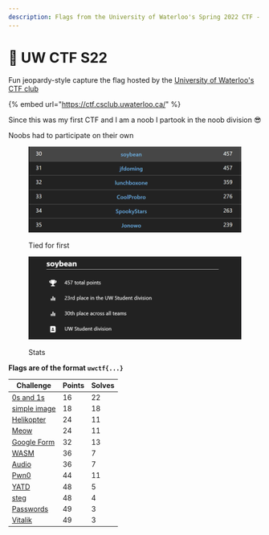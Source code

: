```yaml
---
description: Flags from the University of Waterloo's Spring 2022 CTF - Noob Division
---
```


# 🏁 UW CTF S22

Fun jeopardy-style capture the flag hosted by the [University of Waterloo's CTF club](https://ctf.uwaterloo.ca/)

{% embed url="https://ctf.csclub.uwaterloo.ca/" %}

Since this was my first CTF and I am a noob I partook in the noob division :sunglasses:

Noobs had to participate on their own

<figure><img src="../../.gitbook/assets/image (1) (1) (1).png" alt=""><figcaption><p>Tied for first</p></figcaption></figure>

<figure><img src="../../.gitbook/assets/image (7).png" alt=""><figcaption><p>Stats</p></figcaption></figure>

**Flags are of the format `uwctf{...}`**

| Challenge                       | Points | Solves |
| ------------------------------- | ------ | ------ |
| [0s and 1s](0s-and-1s.md)       | 16     | 22     |
| [simple image](simple-image.md) | 18     | 18     |
| [Helikopter](helikopter.md)     | 24     | 11     |
| [Meow](meow.md)                 | 24     | 11     |
| [Google Form](google-form.md)   | 32     | 13     |
| [WASM](wasm.md)                 | 36     | 7      |
| [Audio](audio.md)               | 36     | 7      |
| [Pwn0](pwn0.md)                 | 44     | 11     |
| [YATD](yatd.md)                 | 48     | 5      |
| [steg](steg.md)                 | 48     | 4      |
| [Passwords](passwords.md)       | 49     | 3      |
| [Vitalik](vitalik.md)           | 49     | 3      |
